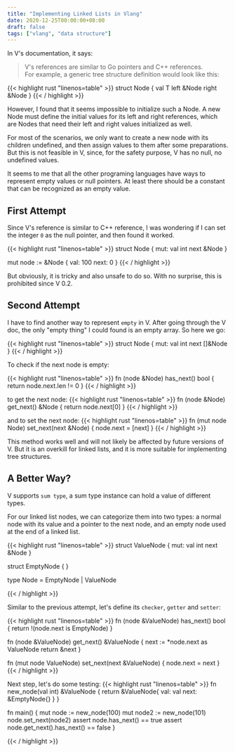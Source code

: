```yaml
---
title: "Implementing Linked Lists in Vlang"
date: 2020-12-25T00:00:00+08:00
draft: false
tags: ["vlang", "data structure"]
---
```


In V's documentation, it says:
> V's references are similar to Go pointers and C++ references.  
For example, a generic tree structure definition would look like this:


{{< highlight rust "linenos=table" >}}
struct Node<T> {
    val   T
    left  &Node
    right &Node
}
{{< / highlight >}}

However, I found that it seems impossible to initialize such a Node. A new Node must define the initial values for its left and right references, which are Nodes that need their left and right values initialized as well.

For most of the scenarios, we only want to create a new node with its children undefined, and then assign values to them after some preparations. But this is not feasible in V, since, for the safety purpose, V has no null, no undefined values. 

It seems to me that all the other programing languages have ways to represent empty values or null pointers. At least there should be a constant that can be recognized as an empty value.

## First Attempt
Since V's reference is similar to C++ reference, I was wondering if I can set the integer `0` as the null pointer, and then found it worked.

{{< highlight rust "linenos=table" >}}
struct Node {
mut:
	val   int
	next  &Node
}

mut node := &Node {
    val:   100
    next:  0
}
{{< / highlight >}}

But obviously, it is tricky and also unsafe to do so. With no surprise, this is prohibited since V 0.2.

## Second Attempt
I have to find another way to represent `empty` in V. After going through the V doc, the only "empty thing" I could found is an empty array. So here we go:

{{< highlight rust "linenos=table" >}}
struct Node {
mut:
	val   int
	next  []&Node
}
{{< / highlight >}}

To check if the next node is empty:

{{< highlight rust "linenos=table" >}}
fn (node &Node) has_next() bool {
	return node.next.len != 0
}
{{< / highlight >}}

to get the next node:
{{< highlight rust "linenos=table" >}}
fn (node &Node) get_next() &Node {
	return node.next[0]
}
{{< / highlight >}}


and to set the next node:
{{< highlight rust "linenos=table" >}}
fn (mut node Node) set_next(next &Node) {
	node.next = [next]
}
{{< / highlight >}}

This method works well and will not likely be affected by future versions of V. But it is an overkill for linked lists, and it is more suitable for implementing tree structures.

## A Better Way?
V supports `sum type`, a sum type instance can hold a value of different types.

For our linked list nodes, we can categorize them into two types: a normal node with its value and a pointer to the next node, and an empty node used at the end of a linked list.

{{< highlight rust "linenos=table" >}}
struct ValueNode {
mut:
	val  int
	next &Node
}

struct EmptyNode {
}

type Node = EmptyNode | ValueNode

{{< / highlight >}}

Similar to the previous attempt, let's define its `checker`, `getter` and `setter`:

{{< highlight rust "linenos=table" >}}
fn (node &ValueNode) has_next() bool {
	return !(node.next is EmptyNode)
}

fn (node &ValueNode) get_next() &ValueNode {
	next := *node.next as ValueNode
	return &next
}

fn (mut node ValueNode) set_next(next &ValueNode) {
	node.next = next
}
{{< / highlight >}}

Next step, let's do some testing:
{{< highlight rust "linenos=table" >}}
fn new_node(val int) &ValueNode {
	return &ValueNode{
		val: val
		next: &EmptyNode{}
	}
}

fn main() {
	mut node := new_node(100)
	mut node2 := new_node(101)
	node.set_next(node2)
	assert node.has_next() == true
	assert node.get_next().has_next() == false
}

{{< / highlight >}}
